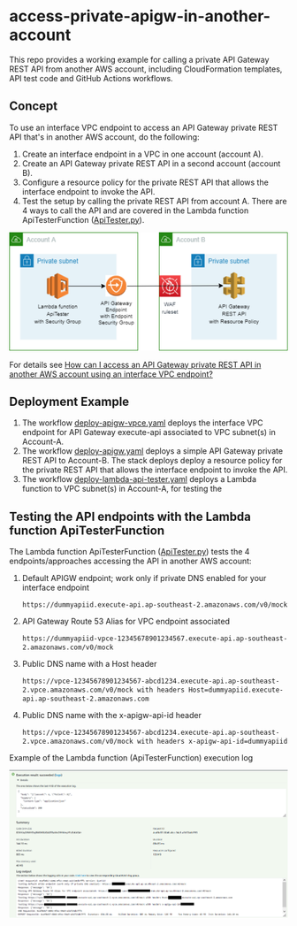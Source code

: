 # access-private-apigw-in-another-account

This repo provides a working example for calling a private API Gateway REST API from another AWS account, including CloudFormation templates, API test code and GitHub Actions workflows.

## Concept

To use an interface VPC endpoint to access an API Gateway private REST API that's in another AWS account, do the following:

1. Create an interface endpoint in a VPC in one account (account A).
2. Create an API Gateway private REST API in a second account (account B).
3. Configure a resource policy for the private REST API that allows the interface endpoint to invoke the API.
4. Test the setup by calling the private REST API from account A. There are 4 ways to call the API and are covered in the Lambda function ApiTesterFunction ([ApiTester.py](./function/ApiTester.py)).

![Cross Account Private API Gateway](./docs/CrossAccountPrivateApiGateway-v1.0.png)

For details see [How can I access an API Gateway private REST API in another AWS account using an interface VPC endpoint?](https://aws.amazon.com/premiumsupport/knowledge-center/api-gateway-private-cross-account-vpce/)


## Deployment Example

1. The workflow [deploy-apigw-vpce.yaml](./.github/workflows/deploy-apigw-vpce.yaml) deploys the interface VPC endpoint for API Gateway execute-api associated to VPC subnet(s) in Account-A.
2. The workflow [deploy-apigw.yaml](./.github/workflows/deploy-apigw.yaml) deploys a simple API Gateway private REST API to Account-B. The stack deploys deploy a resource policy for the private REST API that allows the interface endpoint to invoke the API.
3. The workflow [deploy-lambda-api-tester.yaml](./.github/workflows/deploy-lambda-api-tester.yaml) deploys a Lambda function to VPC subnet(s) in Account-A, for testing the


## Testing the API endpoints with the Lambda function ApiTesterFunction

The Lambda function ApiTesterFunction ([ApiTester.py](./function/ApiTester.py)) tests the 4 endpoints/approaches accessing the API in another AWS account:

1. Default APIGW endpoint; work only if private DNS enabled for your interface endpoint

       https://dummyapiid.execute-api.ap-southeast-2.amazonaws.com/v0/mock

1. API Gateway Route 53 Alias for VPC endpoint associated

       https://dummyapiid-vpce-12345678901234567.execute-api.ap-southeast-2.amazonaws.com/v0/mock

1. Public DNS name with a Host header

       https://vpce-12345678901234567-abcd1234.execute-api.ap-southeast-2.vpce.amazonaws.com/v0/mock with headers Host=dummyapiid.execute-api.ap-southeast-2.amazonaws.com

1. Public DNS name with the x-apigw-api-id header

       https://vpce-12345678901234567-abcd1234.execute-api.ap-southeast-2.vpce.amazonaws.com/v0/mock with headers x-apigw-api-id=dummyapiid

Example of the Lambda function (ApiTesterFunction) execution log

![Example of Lambda execution log](./docs/LambdaEexecutionLog.png)

